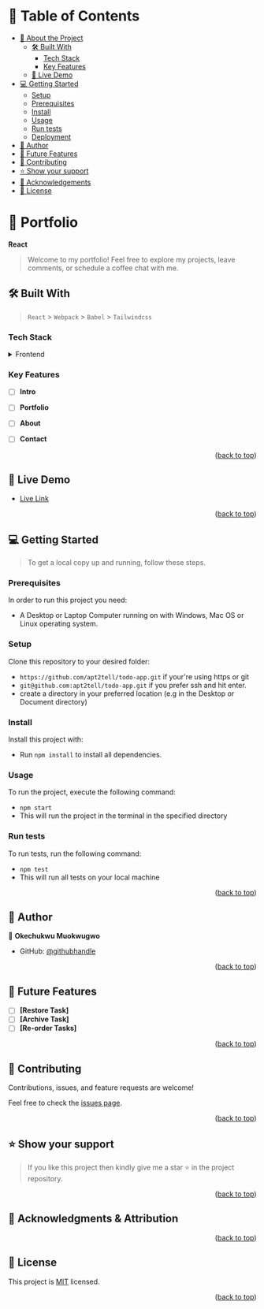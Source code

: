 <!-- TABLE OF CONTENTS -->

# 📗 Table of Contents

- [📖 About the Project](#about-project)
  - [🛠 Built With](#built-with)
    - [Tech Stack](#tech-stack)
    - [Key Features](#key-features)
  - [🚀 Live Demo](#live-demo)
- [💻 Getting Started](#getting-started)
  - [Setup](#setup)
  - [Prerequisites](#prerequisites)
  - [Install](#install)
  - [Usage](#usage)
  - [Run tests](#run-tests)
  - [Deployment](#triangular_flag_on_post-deployment)
- [👥 Author](#author)
- [🔭 Future Features](#future-features)
- [🤝 Contributing](#contributing)
- [⭐️ Show your support](#support)
- [🙏 Acknowledgements](#acknowledgements)
- [📝 License](#license)

<!-- PROJECT DESCRIPTION -->

# 📖 Portfolio <a name="about-project"></a>

**React**

> Welcome to my portfolio! Feel free to explore my projects, leave comments, or schedule a coffee chat with me. 

## 🛠 Built With <a name="built-with"></a>

> `React` > `Webpack` > `Babel` > `Tailwindcss`

### Tech Stack <a name="tech-stack"></a>

<details>
<summary>Frontend</summary>
  <ul>
    <li><a href="https://legacy.reactjs.org/docs/create-a-new-react-app.html">React</a></li>
  </ul>
</details>

<!-- Features -->

### Key Features <a name="key-features"></a>

- [ ] **Intro**
- [ ] **Portfolio**
- [ ] **About**
- [ ] **Contact**


<p align="right">(<a href="#readme-top">back to top</a>)</p>

<!-- LIVE DEMO -->

## 🚀 Live Demo <a name="live-demo"></a>

- [Live Link](https://apt2tell.github.io/)

<p align="right">(<a href="#readme-top">back to top</a>)</p>

<!-- GETTING STARTED -->

## 💻 Getting Started <a name="getting-started"></a>

> To get a local copy up and running, follow these steps.

### Prerequisites

In order to run this project you need:

- A Desktop or Laptop Computer running on with Windows, Mac OS or Linux operating system.

### Setup

Clone this repository to your desired folder:

- `https://github.com/apt2tell/todo-app.git` if your're using https or git
- `git@github.com:apt2tell/todo-app.git` if you prefer ssh and hit enter.
- create a directory in your preferred location (e.g in the Desktop or Document directory)

### Install

Install this project with:

- Run `npm install` to install all dependencies.

### Usage

To run the project, execute the following command:

- `npm start`
- This will run the project in the terminal in the specified directory

### Run tests

To run tests, run the following command:

- `npm test`
- This will run all tests on your local machine

<p align="right">(<a href="#readme-top">back to top</a>)</p>

<!-- AUTHORS -->

## 👥 Author <a name="author"></a>

👤 **Okechukwu Muokwugwo**

- GitHub: [@githubhandle](https://github.com/apt2tell)


<p align="right">(<a href="#readme-top">back to top</a>)</p>

<!-- FUTURE FEATURES -->

## 🔭 Future Features <a name="future-features"></a>

- [ ] **[Restore Task]**
- [ ] **[Archive Task]**
- [ ] **[Re-order Tasks]**

<p align="right">(<a href="#readme-top">back to top</a>)</p>

<!-- CONTRIBUTING -->

## 🤝 Contributing <a name="contributing"></a>

Contributions, issues, and feature requests are welcome!

Feel free to check the [issues page](../../issues/).

<p align="right">(<a href="#readme-top">back to top</a>)</p>

<!-- SUPPORT -->

## ⭐️ Show your support <a name="support"></a>

> If you like this project then kindly give me a star ⭐️ in the project repository.

<p align="right">(<a href="#readme-top">back to top</a>)</p>

<!-- ACKNOWLEDGEMENTS -->

## 🙏 Acknowledgments & Attribution <a name="acknowledgements"></a>

<p align="right">(<a href="#readme-top">back to top</a>)</p>

<!-- LICENSE -->

## 📝 License <a name="license"></a>

This project is [MIT](./LICENSE) licensed.

<p align="right">(<a href="#readme-top">back to top</a>)</p>
